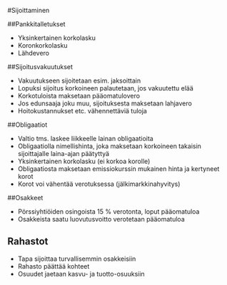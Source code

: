 #Sijoittaminen

##Pankkitalletukset
* Yksinkertainen korkolasku
* Koronkorkolasku
* Lähdevero

##Sijoitusvakuutukset
* Vakuutukseen sijoitetaan esim. jaksoittain
* Lopuksi sijoitus korkoineen palautetaan, jos vakuutettu elää
* Korkotuloista maksetaan pääomatulovero
* Jos edunsaaja joku muu, sijoituksesta maksetaan lahjavero
* Hoitokustannukset etc. vähennettäviä tuloja

##Obligaatiot
* Valtio tms. laskee liikkeelle lainan obligaatioita
* Obligaatiolla nimellishinta, joka maksetaan korkoineen takaisin sijoittajalle laina-ajan päätyttyä
* Yksinkertainen korkolasku (ei korkoa korolle)
* Obligaatiosta maksetaan emissiokurssin mukainen hinta ja kertyneet korot
* Korot voi vähentää verotuksessa (jälkimarkkinahyvitys) 

##Osakkeet
* Pörssiyhtiöiden osingoista 15 % verotonta, loput pääomatuloa
* Osakkeista saatu luovutusvoitto verotetaan pääomatuloa

## Rahastot
* Tapa sijoittaa turvallisemmin osakkeisiin
* Rahasto päättää kohteet
* Osuudet jaetaan kasvu- ja tuotto-osuuksiin